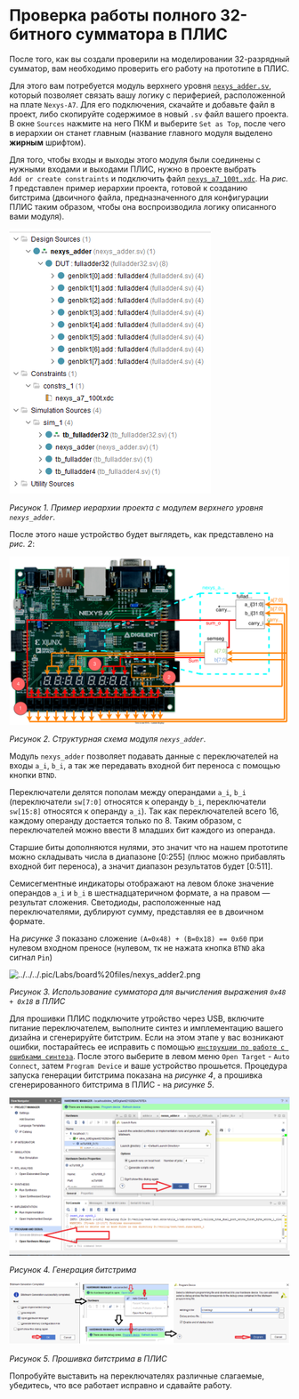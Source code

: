 # Проверка работы полного 32-битного сумматора в ПЛИС

После того, как вы создали проверили на моделировании 32-разрядный сумматор, вам необходимо проверить его работу на прототипе в ПЛИС.

Для этого вам потребуется модуль верхнего уровня [`nexys_adder.sv`](nexys_adder.sv), который позволяет связать вашу логику с периферией, расположенной на плате `Nexys-A7`. Для его подключения, скачайте и добавьте файл в проект, либо скопируйте содержимое в новый `.sv` файл вашего проекта. В окне `Sources` нажмите на него ПКМ и выберите `Set as Top`, после чего в иерархии он станет главным (название главного модуля выделено **жирным** шрифтом).

Для того, чтобы входы и выходы этого модуля были соединены с нужными входами и выходами ПЛИС, нужно в проекте выбрать `Add or create constraints` и подключить файл [`nexys_a7_100t.xdc`](nexys_a7_100t.xdc). На _рис. 1_ представлен пример иерархии проекта, готовой к созданию битстрима (двоичного файла, предназначенного для конфигурации ПЛИС таким образом, чтобы она воспроизводила логику описанного вами модуля).

![../../../.pic/Labs/board%20files/nexys_adder0.png](../../../.pic/Labs/board%20files/nexys_adder0.png)

_Рисунок 1. Пример иерархии проекта с модулем верхнего уровня `nexys_adder`._

После этого наше устройство будет выглядеть, как представлено на _рис. 2_:

![../../../.pic/Labs/board%20files/nexys_adder1.drawio.svg](../../../.pic/Labs/board%20files/nexys_adder1.drawio.svg)

_Рисунок 2. Структурная схема модуля `nexys_adder`._

Модуль `nexys_adder` позволяет подавать данные с переключателей на входы `a_i`, `b_i`, а так же передавать входной бит переноса с помощью кнопки `BTND`.

Переключатели делятся пополам между операндами `a_i`, `b_i` (переключатели `sw[7:0]` относятся к операнду `b_i`, переключатели `sw[15:8]` относятся к операнду `a_i`). Так как переключателей всего 16, каждому операнду достается только по 8. Таким образом, с переключателей можно ввести 8 младших бит каждого из операнда.

Старшие биты дополняются нулями, это значит что на нашем прототипе можно складывать числа в диапазоне [0:255] (плюс можно прибавлять входной бит переноса), а значит диапазон результатов будет [0:511].


Семисегментные индикаторы отображают на левом блоке значение операндов `a_i` и `b_i` в шестнадцатеричном формате, а на правом — результат сложения. Светодиоды, расположенные над переключателями, дублируют сумму, представляя ее в двоичном формате.

На *рисунке 3* показано сложение `(A=0x48) + (B=0x18) == 0x60` при нулевом входном преносе (нулевом, тк не нажата кнопка `BTND` aka сигнал `Pin`)

![../../../.pic/Labs/board%20files/nexys_adder2.png](../../../.pic/Labs/board%20files/nexys_adder2.png)

*Рисунок 3. Использование сумматора для вычисления выражения `0x48 + 0x18` в ПЛИС*

Для прошивки ПЛИС подключите утройство через USB, включите питание переключателем, выполните синтез и имплементацию вашего дизайна и сгенерируйте битстрим. Если на этом этапе у вас возникают ошибки, постарайтесь ее исправить с помощью [`инструкции по работе с ошибками синтеза`](../../../Vivado%20Basics/Elaboration%20failed.md). После этого выберите в левом меню `Open Target` - `Auto Connect`, затем `Program Device` и ваше устройство прошьется. Процедура запуска генерации битстрима показана на *рисунке 4*, а прошивка сгенерированного битстрима в ПЛИС - на *рисунке 5*.

![../../../.pic/Labs/board%20files/Program_Device1.png](../../../.pic/Labs/board%20files/Program_Device1.png)

*Рисунок 4. Генерация битстрима*

![../../../.pic/Labs/board%20files/Program_Device2.png](../../../.pic/Labs/board%20files/Program_Device2.png)

*Рисунок 5. Прошивка битстрима в ПЛИС*

Попробуйте выставить на переключателях различные слагаемые, убедитесь, что все работает исправно и сдавайте работу.
